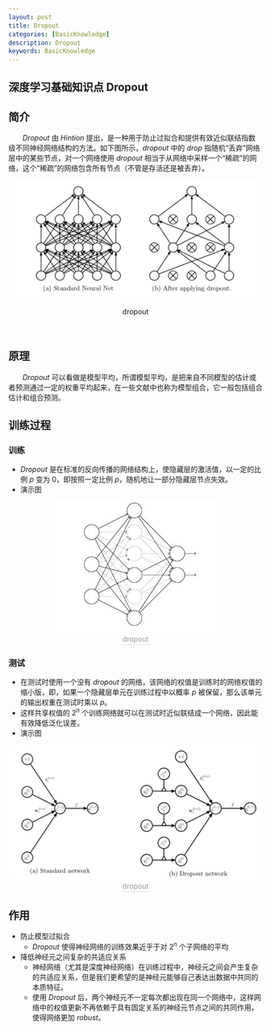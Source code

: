 ```yaml
---
layout: post
title: Dropout
categories: [BasicKnowledge]
description: Dropout
keywords: BasicKnowledge
---
```



深度学习基础知识点 Dropout
---

## 简介
&emsp;&emsp;$Dropout$ 由 $Hintion$ 提出，是一种用于防止过拟合和提供有效近似联结指数级不同神经网络结构的方法。如下图所示，$dropout$ 中的 $drop$ 指随机“丢弃”网络层中的某些节点，对一个网络使用 $dropout$ 相当于从网络中采样一个“稀疏”的网络，这个“稀疏”的网络包含所有节点（不管是存活还是被丢弃）。

<center><img src="https://github.com/lovejing0306/Images/blob/master/DeepLearning/Skill/Normalization/Dropout/dropout1.png?raw=true" width="480" hegiht="" /></center>
<center><br>dropout</br></center>
<br></br>

## 原理
&emsp;&emsp;$Dropout$ 可以看做是模型平均，所谓模型平均，是把来自不同模型的估计或者预测通过一定的权重平均起来，在一些文献中也称为模型组合，它一般包括组合估计和组合预测。

## 训练过程
### 训练
* $Dropout$ 是在标准的反向传播的网络结构上，使隐藏层的激活值，以一定的比例 $p$ 变为 $0$，即按照一定比例 $p$，随机地让一部分隐藏层节点失效。
* 演示图

<center>
    <img 
    src="https://github.com/lovejing0306/Images/blob/master/DeepLearning/Skill/Normalization/Dropout/dropout2.png?raw=true"
    width=320 height=
    >
    <br>
    <div style="color:orange; border-bottom: 1px solid #d9d9d9;
    display: inline-block;
    color: #999;
    padding: 2px;">dropout</div>
</center>

### 测试
* 在测试时使用一个没有 $dropout$ 的网络，该网络的权值是训练时的网络权值的缩小版，即，如果一个隐藏层单元在训练过程中以概率 $p$ 被保留，那么该单元的输出权重在测试时乘以 $p$。
* 这样共享权值的 ${ 2 }^{ n }$ 个训练网络就可以在测试时近似联结成一个网络，因此能有效降低泛化误差。
* 演示图

<center>
    <img 
    src="https://github.com/lovejing0306/Images/blob/master/DeepLearning/Skill/Normalization/Dropout/dropout3.png?raw=true"
    width=768 height=
    >
    <br>
    <div style="color:orange; border-bottom: 1px solid #d9d9d9;
    display: inline-block;
    color: #999;
    padding: 2px;">dropout</div>
</center>


## 作用
* 防止模型过拟合
    * $Dropout$ 使得神经网络的训练效果近乎于对 ${ 2 }^{ n }$ 个子网络的平均
* 降低神经元之间复杂的共适应关系
    * 神经网络（尤其是深度神经网络）在训练过程中，神经元之间会产生复杂的共适应关系，但是我们更希望的是神经元能够自己表达出数据中共同的本质特征。
    * 使用 $Dropout$ 后，两个神经元不一定每次都出现在同一个网络中，这样网络中的权值更新不再依赖于具有固定关系的神经元节点之间的共同作用，使得网络更加 $robust$。


<script type="text/x-mathjax-config">
  MathJax.Hub.Config({tex2jax: {inlineMath: [['$','$'], ['\\(','\\)']]}});
</script>

<script type="text/javascript" async src="https://cdnjs.cloudflare.com/ajax/libs/mathjax/2.7.4/latest.js?config=TeX-MML-AM_CHTML">
</script>